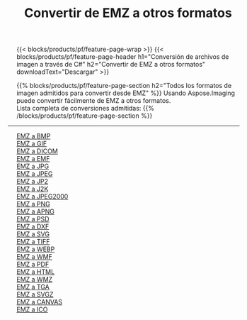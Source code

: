 ﻿---
title: Convertir de EMZ a otros formatos 
weight: 3920
url: /es/net/conversion/from/emz 
lang: es
langdirlevel: 2
locales: zh-hans,ja,it,ru,de,es,fr,nl,id,lt,pl,pt,vi,tr,ko,zh-hant,ar,hi,th,sv,cs,uk,he
description: Usando Aspose.Imaging puede convertir fácilmente de EMZ a otros formatos
---

{{< blocks/products/pf/feature-page-wrap >}}
{{< blocks/products/pf/feature-page-header h1="Conversión de archivos de imagen a través de C#" h2="Convertir de EMZ a otros formatos" downloadText="Descargar" >}}


{{% blocks/products/pf/feature-page-section  h2="Todos los formatos de imagen admitidos para convertir desde EMZ" %}}
Usando Aspose.Imaging puede convertir fácilmente de EMZ a otros formatos.
<br/>
Lista completa de conversiones admitidas:
{{% /blocks/products/pf/feature-page-section %}}
<div class="container-fluid productfamilypage bg-gray">
    <div class="convertypes bg-gray agp-content section">
        <div class="container">
		<hr style="margin-left:-20px;"/>
		<div class="row other-converters">
		    <div class='col-md-2 other-converter remove-lp remove-rp'><a href="/imaging/es/net/conversion/emz-to-bmp" >EMZ a BMP</a></div><div class='col-md-2 other-converter remove-lp remove-rp'><a href="/imaging/es/net/conversion/emz-to-gif" >EMZ a GIF</a></div><div class='col-md-2 other-converter remove-lp remove-rp'><a href="/imaging/es/net/conversion/emz-to-dicom" >EMZ a DICOM</a></div><div class='col-md-2 other-converter remove-lp remove-rp'><a href="/imaging/es/net/conversion/emz-to-emf" >EMZ a EMF</a></div><div class='col-md-2 other-converter remove-lp remove-rp'><a href="/imaging/es/net/conversion/emz-to-jpg" >EMZ a JPG</a></div><div class='col-md-2 other-converter remove-lp remove-rp'><a href="/imaging/es/net/conversion/emz-to-jpeg" >EMZ a JPEG</a></div><div class='col-md-2 other-converter remove-lp remove-rp'><a href="/imaging/es/net/conversion/emz-to-jp2" >EMZ a JP2</a></div><div class='col-md-2 other-converter remove-lp remove-rp'><a href="/imaging/es/net/conversion/emz-to-j2k" >EMZ a J2K</a></div><div class='col-md-2 other-converter remove-lp remove-rp'><a href="/imaging/es/net/conversion/emz-to-jpeg2000" >EMZ a JPEG2000</a></div><div class='col-md-2 other-converter remove-lp remove-rp'><a href="/imaging/es/net/conversion/emz-to-png" >EMZ a PNG</a></div><div class='col-md-2 other-converter remove-lp remove-rp'><a href="/imaging/es/net/conversion/emz-to-apng" >EMZ a APNG</a></div><div class='col-md-2 other-converter remove-lp remove-rp'><a href="/imaging/es/net/conversion/emz-to-psd" >EMZ a PSD</a></div><div class='col-md-2 other-converter remove-lp remove-rp'><a href="/imaging/es/net/conversion/emz-to-dxf" >EMZ a DXF</a></div><div class='col-md-2 other-converter remove-lp remove-rp'><a href="/imaging/es/net/conversion/emz-to-svg" >EMZ a SVG</a></div><div class='col-md-2 other-converter remove-lp remove-rp'><a href="/imaging/es/net/conversion/emz-to-tiff" >EMZ a TIFF</a></div><div class='col-md-2 other-converter remove-lp remove-rp'><a href="/imaging/es/net/conversion/emz-to-webp" >EMZ a WEBP</a></div><div class='col-md-2 other-converter remove-lp remove-rp'><a href="/imaging/es/net/conversion/emz-to-wmf" >EMZ a WMF</a></div><div class='col-md-2 other-converter remove-lp remove-rp'><a href="/imaging/es/net/conversion/emz-to-pdf" >EMZ a PDF</a></div><div class='col-md-2 other-converter remove-lp remove-rp'><a href="/imaging/es/net/conversion/emz-to-html" >EMZ a HTML</a></div><div class='col-md-2 other-converter remove-lp remove-rp'><a href="/imaging/es/net/conversion/emz-to-wmz" >EMZ a WMZ</a></div><div class='col-md-2 other-converter remove-lp remove-rp'><a href="/imaging/es/net/conversion/emz-to-tga" >EMZ a TGA</a></div><div class='col-md-2 other-converter remove-lp remove-rp'><a href="/imaging/es/net/conversion/emz-to-svgz" >EMZ a SVGZ</a></div><div class='col-md-2 other-converter remove-lp remove-rp'><a href="/imaging/es/net/conversion/emz-to-canvas" >EMZ a CANVAS</a></div><div class='col-md-2 other-converter remove-lp remove-rp'><a href="/imaging/es/net/conversion/emz-to-ico" >EMZ a ICO</a></div>
                </div>
        </div>
    </div>
</div>
<br/>

